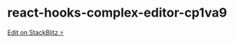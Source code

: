 # react-hooks-complex-editor-cp1va9

[Edit on StackBlitz ⚡️](https://stackblitz.com/edit/react-hooks-complex-editor-cp1va9)